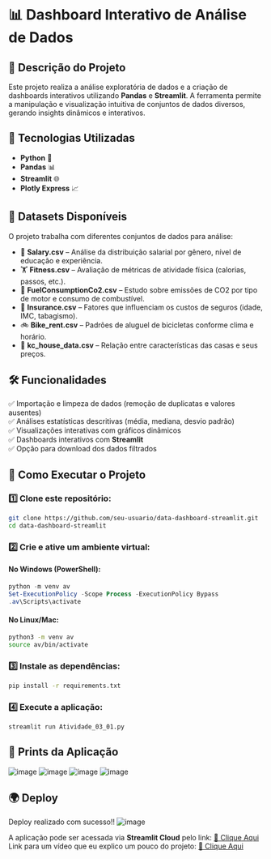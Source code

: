 # 📊 Dashboard Interativo de Análise de Dados

## 📌 Descrição do Projeto
Este projeto realiza a análise exploratória de dados e a criação de dashboards interativos utilizando **Pandas** e **Streamlit**. A ferramenta permite a manipulação e visualização intuitiva de conjuntos de dados diversos, gerando insights dinâmicos e interativos.

## 🚀 Tecnologias Utilizadas
- **Python** 🐍
- **Pandas** 📊
- **Streamlit** 🌐
- **Plotly Express** 📈

## 📂 Datasets Disponíveis
O projeto trabalha com diferentes conjuntos de dados para análise:

- 📄 **Salary.csv** – Análise da distribuição salarial por gênero, nível de educação e experiência.
- 🏋️ **Fitness.csv** – Avaliação de métricas de atividade física (calorias, passos, etc.).
- 🚗 **FuelConsumptionCo2.csv** – Estudo sobre emissões de CO2 por tipo de motor e consumo de combustível.
- 🏥 **Insurance.csv** – Fatores que influenciam os custos de seguros (idade, IMC, tabagismo).
- 🚲 **Bike_rent.csv** – Padrões de aluguel de bicicletas conforme clima e horário.
- 🏡 **kc_house_data.csv** – Relação entre características das casas e seus preços.

## 🛠️ Funcionalidades
✅ Importação e limpeza de dados (remoção de duplicatas e valores ausentes)  
✅ Análises estatísticas descritivas (média, mediana, desvio padrão)  
✅ Visualizações interativas com gráficos dinâmicos  
✅ Dashboards interativos com **Streamlit**  
✅ Opção para download dos dados filtrados  

## 📌 Como Executar o Projeto

### 1️⃣ Clone este repositório:
```bash
git clone https://github.com/seu-usuario/data-dashboard-streamlit.git
cd data-dashboard-streamlit
```

### 2️⃣ Crie e ative um ambiente virtual:
#### No Windows (PowerShell):
```powershell
python -m venv av
Set-ExecutionPolicy -Scope Process -ExecutionPolicy Bypass
.av\Scripts\activate
```
#### No Linux/Mac:
```bash
python3 -m venv av
source av/bin/activate
```

### 3️⃣ Instale as dependências:
```bash
pip install -r requirements.txt
```

### 4️⃣ Execute a aplicação:
```bash
streamlit run Atividade_03_01.py
```
## 📸 Prints da Aplicação
![image](https://github.com/user-attachments/assets/ccaa24e4-66e9-401e-b0be-ae29b2f97778)
![image](https://github.com/user-attachments/assets/6387c473-4d37-44fc-b7a5-73334562e9c4)
![image](https://github.com/user-attachments/assets/be7796f2-55b8-45a6-a44f-b21cce9b611f)
![image](https://github.com/user-attachments/assets/749b5eb1-58ab-4c81-9908-ef81a3e3e799)

## 🌍 Deploy

Deploy realizado com sucesso!!
![image](https://github.com/user-attachments/assets/3afa4840-e31e-40dc-8720-123bbe028e89)

A aplicação pode ser acessada via **Streamlit Cloud** pelo link: [🔗 Clique Aqui](https://marcelo-data-dashboard-app.streamlit.app/)<br>
Link para um vídeo que eu explico um pouco do projeto: [🔗 Clique Aqui](https://drive.google.com/file/d/16OIHGT3yPwKfkzAYs49Oq0bb_4ybt8el/view?usp=drive_link)<br>

